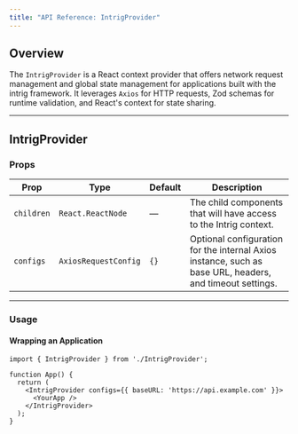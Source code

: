 ```yaml
---
title: "API Reference: IntrigProvider"
---
```


## Overview

The `IntrigProvider` is a React context provider that offers network request management and global state management for applications built with the intrig framework. It leverages `Axios` for HTTP requests, Zod schemas for runtime validation, and React's context for state sharing.

---

## IntrigProvider

### Props

| Prop       | Type                     | Default | Description                                                                                                                                               |
|------------|--------------------------|---------|-----------------------------------------------------------------------------------------------------------------------------------------------------------|
| `children` | `React.ReactNode`        | —       | The child components that will have access to the Intrig context.                                                                                        |
| `configs`  | `AxiosRequestConfig`     | `{}`    | Optional configuration for the internal Axios instance, such as base URL, headers, and timeout settings.                                                 |

---

### Usage

#### Wrapping an Application
```tsx
import { IntrigProvider } from './IntrigProvider';

function App() {
  return (
    <IntrigProvider configs={{ baseURL: 'https://api.example.com' }}>
      <YourApp />
    </IntrigProvider>
  );
}
```

